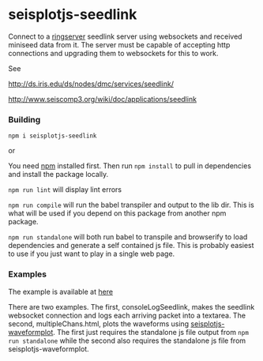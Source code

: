 # seisplotjs-seedlink
Connect to a [ringserver](https://seiscode.iris.washington.edu/projects/ringserver) seedlink server using websockets and received miniseed data from it. The server must be capable of accepting http connections and upgrading them to websockets for this to work.

See

http://ds.iris.edu/ds/nodes/dmc/services/seedlink/

http://www.seiscomp3.org/wiki/doc/applications/seedlink

### Building

```
npm i seisplotjs-seedlink
```

or

You need [npm](http://npmjs.com) installed first. Then run ```npm install``` to pull in dependencies and install the package locally.

```npm run lint``` will display lint errors

```npm run compile``` will run the babel transpiler and output to the lib dir. This is what will be used if
you depend on this package from another npm package.

```npm run standalone``` will both run babel to transpile and browserify to load dependencies and generate a self contained js file. This is probably easiest to use if you just want to play in a single web page.

### Examples

The example is available at [here](http://www.seis.sc.edu/~crotwell/seisplotjs_demo/realtime/)

There are two examples. The first, consoleLogSeedlink, makes the seedlink websocket connection and logs each arriving packet into a textarea. The second, multipleChans.html, plots the waveforms using [seisplotjs-waveformplot](http://github.com/crotwell/seisplotjs-waveformplot). The first just requires the standalone js file output from ```npm run standalone``` while the second also requires the standalone js file from seisplotjs-waveformplot.
